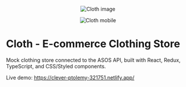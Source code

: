 <p align="center"><img src="https://i.imgur.com/IpobtEP.png" alt="Cloth image"></p>
<p align="center"><img src="https://i.imgur.com/aYDBMYn.png" alt="Cloth mobile"></p>

# Cloth - E-commerce Clothing Store

Mock clothing store connected to the ASOS API, built with React, Redux, TypeScript, and CSS/Styled components.

Live demo: https://clever-ptolemy-321751.netlify.app/
